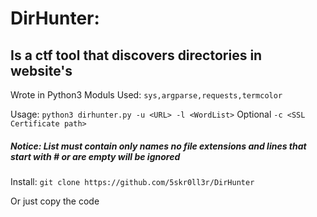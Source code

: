 # DirHunter:
## Is a ctf tool that discovers directories in website's

Wrote in Python3
Moduls Used: `sys,argparse,requests,termcolor`
        
Usage: `python3 dirhunter.py -u <URL> -l <WordList>`
Optional `-c <SSL Certificate path>`
##### Notice: List must contain only names no file extensions and lines that start with # or are empty will be ignored

Install: `git clone https://github.com/5skr0ll3r/DirHunter`

Or just copy the code


